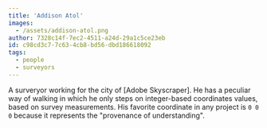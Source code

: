 ```yaml
---
title: 'Addison Atol'
images:
  - /assets/addison-atol.png
author: 7328c14f-7ec2-4511-a24d-29a1c5ce23eb
id: c98cd3c7-7c63-4cb8-bd56-dbd186618092
tags:
  - people
  - surveyors
---
```

A surveryor working for the city of [Adobe Skyscraper]. He has a peculiar way of walking in which he only steps on integer-based coordinates values, based on survey measurements. His favorite coordinate in any project is <code>0 0 0</code> because it represents the "provenance of understanding".
